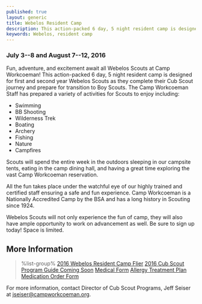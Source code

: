 ```yaml
---
published: true
layout: generic
title: Webelos Resident Camp
description: This action-packed 6 day, 5 night resident camp is designed for first and second year Webelos Scouts as they complete their Cub Scout journey and prepare for transition to Boy Scouts.
keywords: Webelos, resident camp
---
```


### July 3--8 and August 7--12, 2016

Fun, adventure, and excitement await all Webelos Scouts at Camp Workcoeman!
This action-packed 6 day, 5 night resident camp is designed for first and
second year Webelos Scouts as they complete their Cub Scout journey and prepare
for transition to Boy Scouts. The Camp Workcoeman Staff has prepared a variety
of activities for Scouts to enjoy including:

* Swimming
* BB Shooting
* Wilderness Trek
* Boating
* Archery
* Fishing
* Nature
* Campfires

Scouts will spend the entire week in the outdoors sleeping in our campsite
tents, eating in the camp dining hall, and having a great time exploring the
vast Camp Workcoeman reservation.

All the fun takes place under the watchful eye of our highly trained and
certified staff ensuring a safe and fun experience. Camp Workcoeman is a
Nationally Accredited Camp by the BSA and has a long history in Scouting since
1924.

Webelos Scouts will not only experience the fun of camp, they will also have
ample opportunity to work on advancement as well. Be sure to sign up today!
Space is limited.

## More Information

> %list-group%
> <a href="{{ site.url }}/pdf/2016/2016-webelos-resident.pdf" class="list-group-item">2016 Webelos Resident Camp Flier</a>
> <a href="{{ site.url }}/pdf/2015/cub-leaders-guide.pdf" class="list-group-item">2016 Cub Scout Program Guide Coming Soon</a>
> <a href="{{ site.url }}/pdf/2015/health-form.pdf" class="list-group-item">Medical Form</a>
> <a href="{{ site.url }}/pdf/2014/2011_Med-AllergeyTreatment.pdf" class="list-group-item">Allergy Treatment Plan</a>
> <a href="{{ site.url }}/pdf/2015/med-admin.pdf" class="list-group-item">Medication Order Form</a>

For more information, contact Director of Cub Scout Programs, Jeff Seiser at
[jseiser@campworkcoeman.org](mailto:jseiser@campworkcoeman.org).
